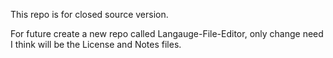 This repo is for closed source version. 

For future create a new repo called Langauge-File-Editor, only change need I think will be the License and Notes files.

